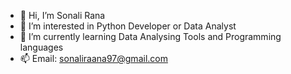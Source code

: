 - 👋 Hi, I’m Sonali Rana
- 👀 I’m interested in Python Developer or Data Analyst
- 🌱 I’m currently learning Data Analysing Tools and Programming languages
- 📫 Email: sonaliraana97@gmail.com

<!---
SonaliRana324/SonaliRana324 is a ✨ special ✨ repository because its `README.md` (this file) appears on your GitHub profile.
You can click the Preview link to take a look at your changes.
--->
